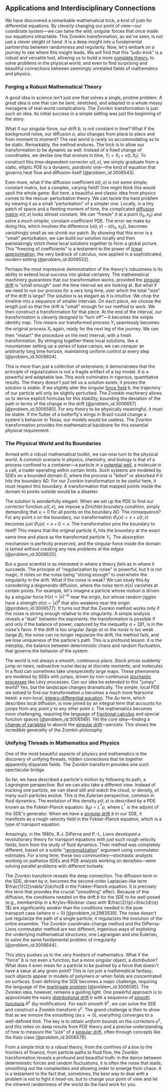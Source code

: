 ## Applications and Interdisciplinary Connections

We have discovered a remarkable mathematical trick, a kind of judo for differential equations. By cleverly changing our point of view—our coordinate system—we can tame the wild, singular forces that once made our equations intractable. This Zvonkin transformation, as we've seen, is not just a clever sleight of hand. It is a deep insight into a fundamental partnership between randomness and regularity. Now, let's embark on a journey to see where this insight leads. We will find that this "judo-trick" is a robust and versatile tool, allowing us to build a more [complete theory](@article_id:154606), to solve problems in the physical world, and even to find surprising and beautiful connections between seemingly unrelated fields of mathematics and physics.

### Forging a Robust Mathematical Theory

A good idea in science isn't just one that solves a single, pristine problem. A *great* idea is one that can be bent, stretched, and adapted to a whole messy menagerie of real-world complications. The Zvonkin transformation is just such an idea. Its initial success in a simple setting was just the beginning of the story.

What if our singular force, our drift $b$, is not constant in time? What if the background noise, our diffusion $\sigma$, also changes from place to place and from moment to moment? The real world is rarely so accommodating as to be static. Remarkably, the method endures. The trick is to allow our transformation to be dynamic as well. Instead of a fixed change of coordinates, we devise one that evolves in time, $Y_t = X_t + u(t, X_t)$. To construct this time-dependent corrector $u(t,x)$, we simply graduate from a static, elliptic PDE to a dynamic, *parabolic* one—the kind of equation that governs heat flow and diffusion itself [@problem_id:3006543].

Even more, what if the diffusion coefficient $a(t,x)$ is not some simple, constant matrix, but a complex, varying field? One might think this would spoil the whole game. But here, a beautiful and classic idea from physics comes to the rescue: perturbation theory. We can tackle the hard problem by viewing it as a small "perturbation" of a simpler one. Locally, in a tiny patch of space and a fleeting moment of time, the complicated [diffusion matrix](@article_id:182471) $a(t,x)$ looks almost constant. We can "freeze" it at a point $(t_0, x_0)$ and solve a much simpler, constant-coefficient PDE. The error we make by doing this, which involves the difference $(a(t,x) - a(t_0, x_0))$, becomes vanishingly small as we shrink our patch. By showing that this error is a "small" perturbation, we can build our solution locally and then painstakingly stitch these local solutions together to form a global picture. This "freezing of coefficients" is a testament to the power of [linear approximation](@article_id:145607), the very bedrock of calculus, now applied in a sophisticated, modern setting [@problem_id:3006552].

Perhaps the most impressive demonstration of the theory's robustness is its ability to extend local success into global certainty. The mathematical machinery guarantees that our transformation works, provided the [singular drift](@article_id:188107) is "small enough" over the time interval we are looking at. But what if we need to run our process for a very long time, over which the total "size" of the drift is large? The solution is as elegant as it is intuitive. We chop the timeline into a sequence of smaller intervals. On each piece, we choose the length just so that the drift is "small" enough for our method to work. We then construct a transformation for that piece. At the end of the interval, our transformation is cleverly designed to "turn off"—it becomes the simple identity map. This means our transformed process $Y_t$ seamlessly becomes the original process $X_t$ again, ready for the next leg of the journey. We can then "restart" the procedure on the next interval, with a fresh transformation. By stringing together these local solutions, like a mountaineer setting up a series of base camps, we can conquer an arbitrarily long time horizon, maintaining uniform control at every step [@problem_id:3006604].

This is more than just a collection of extensions; it demonstrates that the principle of regularization is not a fragile artifact of a toy model. It is a powerful and adaptable law. This work culminates in rigorous, quantitative results. The theory doesn't just tell us a solution exists; it proves the solution is *stable*. If we slightly alter the singular [force field](@article_id:146831) $b$, the trajectory of our particle will only be slightly perturbed. The Zvonkin machinery allows us to derive explicit formulas for this stability, bounding the deviation of the path in terms of the change in the drift [@problem_id:3006657] [@problem_id:3006580]. For any theory to be physically meaningful, it must be stable. If the flutter of a butterfly's wings in Brazil could change a system's behavior in Texas, our models would be useless. The Zvonkin transformation provides the mathematical backbone for this essential physical requirement.

### The Physical World and Its Boundaries

Armed with a robust mathematical toolkit, we can now turn to the physical world.
A common scenario in physics, chemistry, and biology is that of a process confined to a container—a particle in a [potential well](@article_id:151646), a molecule in a cell, a trader operating within certain limits. Such systems are modeled by SDEs on a bounded domain $D$, where the process is "killed" or absorbed if it hits the boundary $\partial D$. For our Zvonkin transformation to be useful here, it must respect this boundary. A transformation that mapped points inside the domain to points outside would be a disaster.

The solution is wonderfully elegant. When we set up the PDE to find our corrector function $u(t,x)$, we impose a *Dirichlet boundary condition*, simply demanding that $u=0$ for all points on the boundary $\partial D$. The consequence? For any point $x$ on the boundary, our transformation $\Phi_t(x) = x + u(t,x)$ becomes just $\Phi_t(x) = x + 0 = x$. The transformation pins the boundary to itself! This means that the original particle $X_t$ hits the boundary at the exact same time and place as the transformed particle $Y_t$. The absorption mechanism is perfectly preserved, and the singular force inside the domain is tamed without creating any new problems at the edges [@problem_id:3006620].

But a good scientist is as interested in where a theory *fails* as in where it succeeds. The principle of "regularization by noise" is powerful, but it is not magic. It relies on the noise being "strong enough" to overwhelm the singularity in the drift. What if the noise is weak? We can study this by considering a *degenerate* diffusion, where the noise term $\sigma(x)$ vanishes at certain points. For example, let's imagine a particle whose motion is driven by a singular force $b(x) \propto |x|^{-\alpha}$ near the origin, but whose random jiggles have a strength $\sigma(x) = |x|^{\beta}$ that also weakens near the origin [@problem_id:3006577]. It turns out that the Zvonkin method works only if the noise is strong enough relative to the singularity. A simple analysis reveals a "duel" between the exponents: the transformation is possible if and only if the balance of power, captured by the inequality $\alpha + 2\beta  1$, is in the noise's favor. If the drift is too singular (large $\alpha$) or the noise is too weak (large $\beta$), the noise can no longer regularize the drift, the method fails, and we lose uniqueness of the particle's path. This is a profound lesson: it is the *interplay*, the balance between deterministic chaos and random fluctuation, that governs the behavior of the system.

The world is not always a smooth, continuous place. Stock prices suddenly jump on news, radioactive nuclei decay at discrete moments, and molecules in a fluid can sometimes take unexpectedly large leaps. These phenomena are modeled by SDEs with *jumps*, driven by non-continuous [stochastic processes](@article_id:141072) like Lévy processes. Can our idea be extended to this "jumpy" world? Yes, but the landscape changes dramatically. The simple, local PDE we solved to find our transformation $u$ becomes a much more fearsome beast: a non-local, [integro-differential equation](@article_id:175007). The $\Delta u$ term, which describes local diffusion, is now joined by an integral term that accounts for jumps from any point $y$ to any other point $x$. The mathematics becomes more challenging, requiring the language of [fractional calculus](@article_id:145727) and special function spaces [@problem_id:3006589]. Yet the core idea—finding a [change of variables](@article_id:140892) to absorb the [singular drift](@article_id:188107)—persists. This shows the incredible generality of the Zvonkin philosophy.

### Unifying Threads in Mathematics and Physics

One of the most beautiful aspects of physics and mathematics is the discovery of unifying threads, hidden connections that tie together apparently disparate fields. The Zvonkin transform provides one such spectacular bridge.

So far, we have described a particle's motion by following its path, a *Lagrangian* perspective. But we can also take a different view. Instead of tracking one particle, we can stand still and watch the cloud, or density, of many such particles evolve. This is the *Eulerian* perspective, common in fluid dynamics. The evolution of this density $\rho(t,x)$ is described by a PDE known as the Fokker-Planck equation: $\partial_t \rho = L^\ast \rho$, where $L^\ast$ is the adjoint of the SDE's generator. When we have a [singular drift](@article_id:188107) $b$ in our SDE, it manifests as a rough velocity field in the Fokker-Planck equation, which is a type of transport equation.

Amazingly, in the 1980s, R.J. DiPerna and P.-L. Lions developed a revolutionary theory for transport equations with just such rough velocity fields, born from the study of fluid dynamics. Their method was completely different, based on a subtle "[renormalization](@article_id:143007)" argument using commutator estimates. For a long time, these two communities—stochastic analysts working on pathwise SDEs and PDE analysts working on densities—were solving parallel problems with different toolsets.

The Zvonkin transform reveals the deep connection. The diffusion term in the SDE, driven by $\sigma$, becomes the second-order Laplacian-like term $\frac{1}{2}\nabla^2(a\rho)$ in the Fokker-Planck equation. It is precisely this term that provides the crucial "smoothing" effect. Because of this diffusion, the conditions needed on the drift $b$ for the SDE to be well-posed (e.g., membership in a Krylov-Röckner class with $\frac{2}{p}+\frac{d}{q}  1$) are significantly *weaker* than the conditions needed in the pure transport case (where $\sigma=0$) [@problem_id:2983539]. The noise doesn't just regularize the path of a single particle; it regularizes the evolution of the entire ensemble. The Zvonkin coordinate-change method and the DiPerna-Lions commutator method are two different, ingenious ways of exploiting the underlying mathematical structures, one Lagrangian and one Eulerian, to solve the same fundamental problem of irregularity [@problem_id:3006644].

This story pushes us to the very frontiers of mathematics. What if the "force" $b$ is not even a function, but a more singular object, a *distribution*? What does it even mean for a particle to be pushed by a force that doesn't have a value at any given point? This is not just a mathematical fantasy; such objects appear in models of polymers or when fields are concentrated on surfaces. Even defining the SDE becomes a major challenge, requiring the language of the [martingale problem](@article_id:203651) [@problem_id:3006595]. The Zvonkin idea, however, remains a guiding light. One powerful approach is to approximate the nasty [distributional drift](@article_id:190908) $b$ with a sequence of [smooth functions](@article_id:138448) $b^\varepsilon$ (by mollification). For each smooth $b^\varepsilon$, we can solve the SDE and construct a Zvonkin transform $u^\varepsilon$. The grand challenge is then to show that as we remove the smoothing (as $\varepsilon \to 0$), everything converges to a well-defined limit. The key is to obtain *uniform* bounds on the correctors $u^\varepsilon$, and this relies on deep results from PDE theory and a precise understanding of how to measure the "size" of a [singular drift](@article_id:188107), often through concepts like the Kato class [@problem_id:3006579].

From a simple trick to a robust theory, from the confines of a box to the frontiers of finance, from particle paths to fluid flow, the Zvonkin transformation reveals a profound and beautiful truth: in the dance between deterministic forces and random fluctuations, it is often the noise that leads, smoothing out the complexities and allowing order to emerge from chaos. It is a testament to the fact that, sometimes, the best way to deal with a problem is not to fight it head-on, but to change your point of view and let the inherent randomness of the world do the hard work for you.